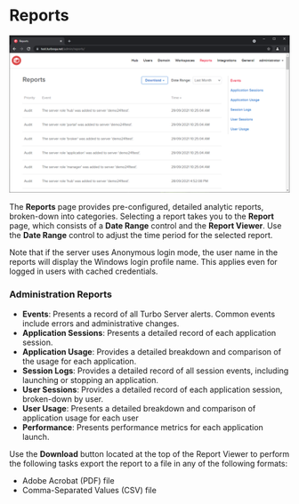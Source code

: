 # Reports

![Turbo Server Reports](/images/reports.png)

The **Reports** page provides pre-configured, detailed analytic reports, broken-down into categories. Selecting a report takes you to the **Report** page, which consists of a **Date Range** control and the **Report Viewer**. Use the **Date Range** control to adjust the time period for the selected report.

Note that if the server uses Anonymous login mode, the user name in the reports will display the Windows login profile name. This applies even for logged in users with cached credentials.

### Administration Reports

- **Events**: Presents a record of all Turbo Server alerts. Common events include errors and administrative changes.
- **Application Sessions**: Presents a detailed record of each application session.
- **Application Usage**: Provides a detailed breakdown and comparison of the usage for each application.
- **Session Logs**: Provides a detailed record of all session events, including launching or stopping an application.
- **User Sessions**: Provides a detailed record of each application session, broken-down by user.
- **User Usage**: Presents a detailed breakdown and comparison of application usage for each user
- **Performance**: Presents performance metrics for each application launch.

Use the **Download** button located at the top of the Report Viewer to perform the following tasks export the report to a file in any of the following formats:

- Adobe Acrobat (PDF) file
- Comma-Separated Values (CSV) file
